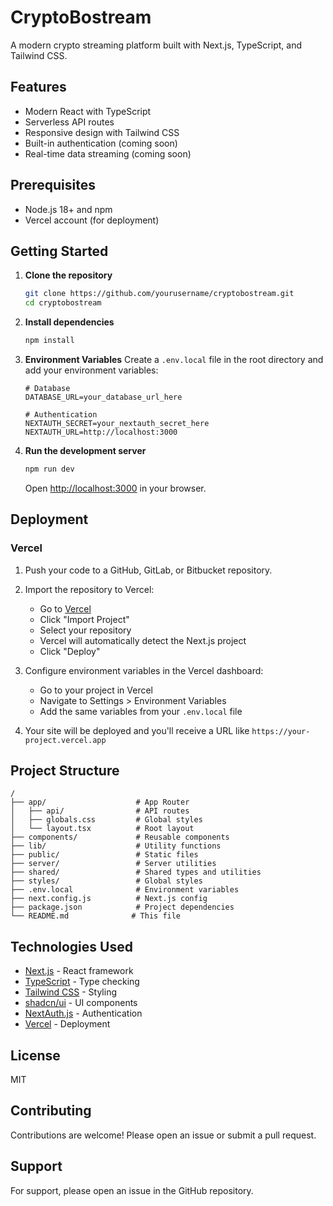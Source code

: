 # CryptoBostream

A modern crypto streaming platform built with Next.js, TypeScript, and Tailwind CSS.

## Features

- Modern React with TypeScript
- Serverless API routes
- Responsive design with Tailwind CSS
- Built-in authentication (coming soon)
- Real-time data streaming (coming soon)

## Prerequisites

- Node.js 18+ and npm
- Vercel account (for deployment)

## Getting Started

1. **Clone the repository**
   ```bash
   git clone https://github.com/yourusername/cryptobostream.git
   cd cryptobostream
   ```

2. **Install dependencies**
   ```bash
   npm install
   ```

3. **Environment Variables**
   Create a `.env.local` file in the root directory and add your environment variables:
   ```
   # Database
   DATABASE_URL=your_database_url_here
   
   # Authentication
   NEXTAUTH_SECRET=your_nextauth_secret_here
   NEXTAUTH_URL=http://localhost:3000
   ```

4. **Run the development server**
   ```bash
   npm run dev
   ```
   Open [http://localhost:3000](http://localhost:3000) in your browser.

## Deployment

### Vercel

1. Push your code to a GitHub, GitLab, or Bitbucket repository.
2. Import the repository to Vercel:
   - Go to [Vercel](https://vercel.com/new)
   - Click "Import Project"
   - Select your repository
   - Vercel will automatically detect the Next.js project
   - Click "Deploy"

3. Configure environment variables in the Vercel dashboard:
   - Go to your project in Vercel
   - Navigate to Settings > Environment Variables
   - Add the same variables from your `.env.local` file

4. Your site will be deployed and you'll receive a URL like `https://your-project.vercel.app`

## Project Structure

```
/
├── app/                    # App Router
│   ├── api/                # API routes
│   ├── globals.css         # Global styles
│   └── layout.tsx          # Root layout
├── components/             # Reusable components
├── lib/                    # Utility functions
├── public/                 # Static files
├── server/                 # Server utilities
├── shared/                 # Shared types and utilities
├── styles/                 # Global styles
├── .env.local              # Environment variables
├── next.config.js          # Next.js config
├── package.json            # Project dependencies
└── README.md              # This file
```

## Technologies Used

- [Next.js](https://nextjs.org/) - React framework
- [TypeScript](https://www.typescriptlang.org/) - Type checking
- [Tailwind CSS](https://tailwindcss.com/) - Styling
- [shadcn/ui](https://ui.shadcn.com/) - UI components
- [NextAuth.js](https://next-auth.js.org/) - Authentication
- [Vercel](https://vercel.com/) - Deployment

## License

MIT

## Contributing

Contributions are welcome! Please open an issue or submit a pull request.

## Support

For support, please open an issue in the GitHub repository.
